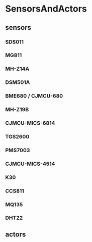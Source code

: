 # SensorsAndActors
## sensors
### SDS011
### MG811
### MH-Z14A
### DSM501A
### BME680 / CJMCU-680
### MH-Z19B
### CJMCU-MICS-6814
### TGS2600
### PMS7003
### CJMCU-MICS-4514
### K30
### CCS811
### MQ135
### DHT22
## actors
###
